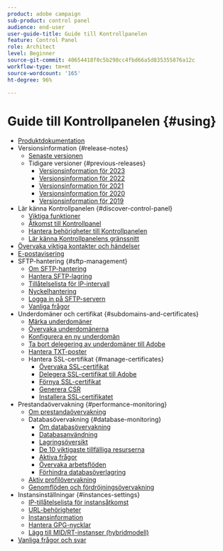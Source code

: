 ```yaml
---
product: adobe campaign
sub-product: control panel
audience: end-user
user-guide-title: Guide till Kontrollpanelen
feature: Control Panel
role: Architect
level: Beginner
source-git-commit: 40654418f0c5b298cc4fbd66a5d835355876a12c
workflow-type: tm+mt
source-wordcount: '165'
ht-degree: 96%

---
```



# Guide till Kontrollpanelen {#using}

+ [Produktdokumentation](control-panel-home.md)
+ Versionsinformation {#release-notes}
   + [Senaste versionen](rn/release-notes.md)
   + Tidigare versioner {#previous-releases}
      + [Versionsinformation för 2023](rn/release-notes-2023.md)
      + [Versionsinformation för 2022](rn/release-notes-2022.md)
      + [Versionsinformation för 2021](rn/release-notes-2021.md)
      + [Versionsinformation för 2020](rn/release-notes-2020.md)
      + [Versionsinformation för 2019](rn/release-notes-2019.md)
+ Lär känna Kontrollpanelen {#discover-control-panel}
   + [Viktiga funktioner](discover/using/key-features.md)
   + [Åtkomst till Kontrollpanel](discover/using/accessing-control-panel.md)
   + [Hantera behörigheter till Kontrollpanelen](discover/using/managing-permissions.md)
   + [Lär känna Kontrollpanelens gränssnitt](discover/using/discovering-the-interface.md)
+ [Övervaka viktiga kontakter och händelser](service-events/service-events.md)
+ [E-postavisering](performance-monitoring/using/email-alerting.md)
+ SFTP-hantering {#sftp-management}
   + [Om SFTP-hantering](sftp/using/about-sftp-management.md)
   + [Hantera SFTP-lagring](sftp/using/sftp-storage-management.md)
   + [Tillåtelselista för IP-intervall](sftp/using/ip-range-allow-listing.md)
   + [Nyckelhantering](sftp/using/key-management.md)
   + [Logga in på SFTP-servern](sftp/using/logging-into-sftp-server.md)
   + [Vanliga frågor](sftp/using/common-questions.md)
+ Underdomäner och certifikat {#subdomains-and-certificates}
   + [Märka underdomäner](subdomains-certificates/using/subdomains-branding.md)
   + [Övervaka underdomänerna](subdomains-certificates/using/monitoring-subdomains.md)
   + [Konfigurera en ny underdomän](subdomains-certificates/using/setting-up-new-subdomain.md)
   + [Ta bort delegering av underdomäner till Adobe](subdomains-certificates/using/remove-delegated-subdomains.md)
   + [Hantera TXT-poster](subdomains-certificates/using/managing-txt-records.md)
   + Hantera SSL-certifikat {#manage-certificates}
      + [Övervaka SSL-certifikat](subdomains-certificates/using/monitoring-ssl-certificates.md)
      + [Delegera SSL-certifikat till Adobe](subdomains-certificates/using/delegate-ssl.md)
      + [Förnya SSL-certifikat](subdomains-certificates/using/renewing-subdomain-certificate.md)
      + [Generera CSR](subdomains-certificates/using/generate-csr.md)
      + [Installera SSL-certifikatet](subdomains-certificates/using/install-ssl-certificate.md)
+ Prestandaövervakning {#performance-monitoring}
   + [Om prestandaövervakning](performance-monitoring/using/about-performance-monitoring.md)
   + Databasövervakning {#database-monitoring}
      + [Om databasövervakning](performance-monitoring/using/database-monitoring.md)
      + [Databasanvändning](performance-monitoring/using/database-utilization.md)
      + [Lagringsöversikt](performance-monitoring/using/database-storage-overview.md)
      + [De 10 viktigaste tillfälliga resurserna](performance-monitoring/using/database-top-ten-resources.md)
      + [Aktiva frågor](performance-monitoring/using/database-active-queries.md)
      + [Övervaka arbetsflöden](performance-monitoring/using/workflow-monitoring.md)
      + [Förhindra databasöverlagring](performance-monitoring/using/database-preventing-overload.md)
   + [Aktiv profilövervakning](performance-monitoring/using/active-profiles-monitoring.md)
   + [Genomflöden och fördröjningsövervakning](performance-monitoring/using/throughputs-latencies.md)
+ Instansinställningar {#instances-settings}
   + [IP-tillåtelselista för instansåtkomst](instances-settings/using/ip-allow-listing-instance-access.md)
   + [URL-behörigheter](instances-settings/using/url-permissions.md)
   + [Instansinformation](instances-settings/using/instance-details.md)
   + [Hantera GPG-nycklar](instances-settings/using/gpg-keys-management.md)
   + [Lägg till MID/RT-instanser (hybridmodell)](instances-settings/using/external-accounts.md)
+ [Vanliga frågor och svar ](faq.md)
